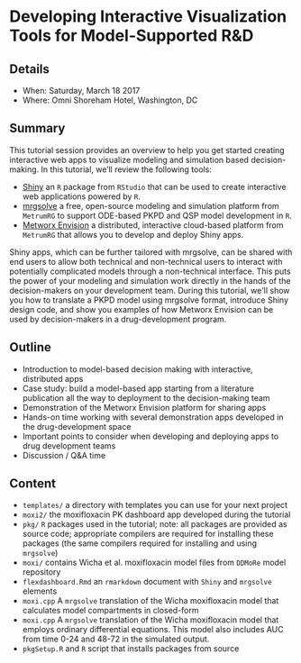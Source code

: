 # Developing Interactive Visualization Tools for Model-Supported R&D
  
  


## Details
  - When: Saturday, March 18 2017
  - Where: Omni Shoreham Hotel, Washington, DC
  
## Summary

This tutorial session provides an overview to help you get started creating interactive web apps to visualize 
modeling and simulation based decision-making. In this tutorial, we’ll review the following tools:

  - [Shiny](https://shiny.rstudio.com/) an `R` package from `RStudio` that can be used to create interactive web applications powered by `R`.
  - [mrgsolve](http://mrgsolve.github.io) a free, open-source modeling and simulation platform from `MetrumRG` to support ODE-based PKPD and QSP model development in `R`.
  - [Metworx Envision](http://metrumrg.com/metworx.html) a distributed, interactive cloud-based platform from `MetrumRG` that allows you to develop and deploy Shiny apps.

Shiny apps, which can be further tailored with mrgsolve, can be shared with end users to allow both technical and non-technical users to interact with potentially complicated models through a non-technical interface. This puts the power of your modeling and simulation work directly in the hands of the decision-makers on your development team. During this tutorial, we'll show you how to translate a PKPD model using mrgsolve format, introduce Shiny design code, and show you examples of how Metworx Envision can be used by decision-makers in a drug-development program.

## Outline
  - Introduction to model-based decision making with interactive, distributed apps
  - Case study: build a model-based app starting from a literature publication all the way to deployment to the decision-making team
  - Demonstration of the Metworx Envision platform for sharing apps
  - Hands-on time working with several demonstration apps developed in the drug-development space
  - Important points to consider when developing and deploying apps to drug development teams
  - Discussion / Q&A time

## Content
  - `templates/` a directory with templates you can use for your next project
  - `moxi2/` the moxifloxacin PK dashboard app developed during the tutorial
  - `pkg/` `R` packages used in the tutorial; note: all packages are provided as source code; appropriate compilers
  are required for installing these packages (the same compilers required for installing and using `mrgsolve`)
  - `moxi/` contains Wicha et al. moxifloxacin model files from `DDMoRe` model repository
  - `flexdashboard.Rmd` an `rmarkdown` document with `Shiny` and `mrgsolve` elements
  - `moxi.cpp` A `mrgsolve` translation of the Wicha moxifloxacin model that calculates model 
  compartments in closed-form
  - `moxi.cpp` A `mrgsolve` translation of the Wicha moxifloxacin model that employs ordinary differential 
  equations.  This model also includes AUC from time 0-24 and 48-72 in the simulated output.
  - `pkgSetup.R` and `R` script that installs packages from source 

